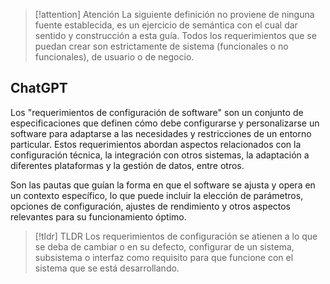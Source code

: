 > [!attention] Atención
> La siguiente definición no proviene de ninguna fuente establecida, es un ejercicio de semántica con el cual dar sentido y construcción a esta guía. Todos los requerimientos que se puedan crear son estrictamente de sistema (funcionales o no funcionales), de usuario o de negocio.
## ChatGPT 
Los "requerimientos de configuración de software" son un conjunto de especificaciones que definen cómo debe configurarse y personalizarse un software para adaptarse a las necesidades y restricciones de un entorno particular. Estos requerimientos abordan aspectos relacionados con la configuración técnica, la integración con otros sistemas, la adaptación a diferentes plataformas y la gestión de datos, entre otros. 

Son las pautas que guían la forma en que el software se ajusta y opera en un contexto específico, lo que puede incluir la elección de parámetros, opciones de configuración, ajustes de rendimiento y otros aspectos relevantes para su funcionamiento óptimo.

> [!tldr] TLDR
> Los requerimientos de configuración se atienen a lo que se deba de cambiar o en su defecto, configurar de un sistema, subsistema o interfaz como requisito para que funcione con el sistema que se está desarrollando.


